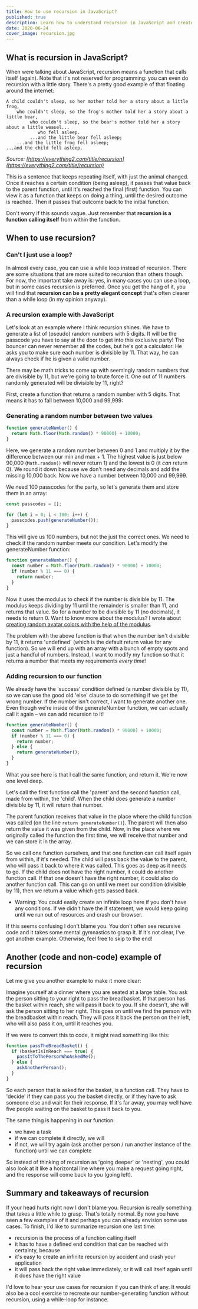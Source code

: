 ```yaml
---
title: How to use recursion in JavaScript?
published: true
description: Learn how to understand recursion in JavaScript and create your own recursive functions.
date: 2020-06-24
cover_image: recursion.jpg
---
```


## What is recursion in JavaScript?

When were talking about JavaScript, recursion means a function that calls itself (again). Note that it's not reserved for programming: you can even do recursion with a little story. There's a pretty good example of that floating around the internet:

```
A child couldn't sleep, so her mother told her a story about a little frog,
    who couldn't sleep, so the frog's mother told her a story about a little bear,
         who couldn't sleep, so the bear's mother told her a story about a little weasel...
            who fell asleep.
         ...and the little bear fell asleep;
    ...and the little frog fell asleep;
...and the child fell asleep.
```

_Source: [https://everything2.com/title/recursion](https://everything2.com/title/recursion)_

This is a sentence that keeps repeating itself, with just the animal changed. Once it reaches a certain condition (being asleep), it passes that value back to the parent function, until it's reached the final (first) function. You can view it as a function that keeps on doing a thing, until the desired outcome is reached. Then it passes that outcome back to the initial function.

Don't worry if this sounds vague. Just remember that **recursion is a function calling itself** from within the function.

## When to use recursion?

### Can't I just use a loop?

In almost every case, you can use a while loop instead of recursion. There are some situations that are more suited to recursion than others though. For now, the important take away is: yes, in many cases you can use a loop, but in some cases recursion is preferred. Once you get the hang of it, you will find that **recursion can be a pretty elegant concept** that's often clearer than a while loop (in my opinion anyway).

### A recursion example with JavaScript

Let's look at an example where I think recursion shines. We have to generate a list of (pseudo) random numbers with 5 digits. It will be the passcode you have to say at the door to get into this exclusive party! The bouncer can never remember all the codes, but he's got a calculator. He asks you to make sure each number is divisible by 11. That way, he can always check if he is given a valid number.

There may be math tricks to come up with seemingly random numbers that are divisible by 11, but we're going to brute force it. One out of 11 numbers randomly generated will be divisible by 11, right?

First, create a function that returns a random number with 5 digits. That means it has to fall between 10,000 and 99,999:

### Generating a random number between two values

```jsx
function generateNumber() {
  return Math.floor(Math.random() * 90000) + 10000;
}
```

Here, we generate a random number between 0 and 1 and multiply it by the difference between our min and max + 1. The highest value is just below 90,000 (`Math.random()` will never return 1) and the lowest is 0 (it _can_ return 0). We round it down because we don't need any decimals and add the missing 10,000 back. Now we have a number between 10,000 and 99,999.

We need 100 passcodes for the party, so let's generate them and store them in an array:

```jsx
const passcodes = [];

for (let i = 0; i < 100; i++) {
  passcodes.push(generateNumber());
}
```

This will give us 100 numbers, but not the just the correct ones. We need to check if the random number meets our condition. Let's modify the generateNumber function:

```jsx
function generateNumber() {
  const number = Math.floor(Math.random() * 90000) + 10000;
  if (number % 11 === 0) {
    return number;
  }
}
```

Now it uses the modulus to check if the number is divisible by 11. The modulus keeps dividing by 11 until the remainder is smaller than 11, and returns that value. So for a number to be divisible by 11 (no decimals), it needs to return 0. Want to know more about the modulus? I wrote about [creating random avatar colors with the help of the modulus](https://marcoslooten.com/blog/creating-avatars-with-colors-using-the-modulus/).

The problem with the above function is that when the number isn't divisible by 11, it returns 'undefined' (which is the default return value for any function). So we will end up with an array with a bunch of empty spots and just a handful of numbers. Instead, I want to modify my function so that it returns a number that meets my requirements _every time_!

### Adding recursion to our function

We already have the 'success' condition defined (a number divisible by 11), so we can use the good old 'else' clause to do something if we get the wrong number. If the number isn't correct, I want to generate another one. Even though we're inside of the generateNumber function, we can actually call it again – we can add recursion to it!

```jsx
function generateNumber() {
  const number = Math.floor(Math.random() * 90000) + 10000;
  if (number % 11 === 0) {
    return number;
  } else {
    return generateNumber();
  }
}
```

What you see here is that I call the same function, and return it. We're now one level deep.

Let's call the first function call the 'parent' and the second function call, made from within, the 'child'. When the child does generate a number divisible by 11, it will return that number.

The parent function receives that value in the place where the child function was called (on the line `return generateNumber()`). The parent will then also return the value it was given from the child. Now, in the place where we originally called the function the first time, we will receive that number and we can store it in the array.

So we call one function ourselves, and that one function can call itself again from within, if it's needed. The child will pass back the value to the parent, who will pass it back to where it was called. This goes as deep as it needs to go. If the child does not have the right number, it could do another function call. If that one doesn't have the right number, it could also do another function call. This can go on until we meet our condition (divisible by 11), then we return a value which gets passed back.

- Warning: You could easily create an infinite loop here if you don't have any conditions. If we didn't have the if statement, we would keep going until we run out of resources and crash our browser.

If this seems confusing I don't blame you. You don't often see recursive code and it takes some mental gymnastics to grasp it. If it's not clear, I've got another example. Otherwise, feel free to skip to the end!

## Another (code and non-code) example of recursion

Let me give you another example to make it more clear:

Imagine yourself at a dinner where you are seated at a large table. You ask the person sitting to your right to pass the breadbasket. If that person has the basket within reach, she will pass it back to you. If she doesn't, she will ask the person sitting to her right. This goes on until we find the person with the breadbasket within reach. They will pass it back the person on their left, who will also pass it on, until it reaches you.

If we were to convert this to code, it might read something like this:

```jsx
function passTheBreadBasket() {
  if (basketIsInReach === true) {
    passItToThePersonWhoAskedMe();
  } else {
    askAnotherPerson();
  }
}
```

So each person that is asked for the basket, is a function call. They have to 'decide' if they can pass you the basket directly, or if they have to ask someone else and wait for their response. If it's far away, you may well have five people waiting on the basket to pass it back to you.

The same thing is happening in our function:

- we have a task
- if we can complete it directly, we will
- if not, we will try again (ask another person / run another instance of the function) until we can complete

So instead of thinking of recursion as 'going deeper' or 'nesting', you could also look at it like a horizontal line where you make a request going right, and the response will come back to you (going left).

## Summary and takeaways of recursion

If your head hurts right now I don't blame you. Recursion is really something that takes a little while to grasp. That's totally normal. By now you have seen a few examples of it and perhaps you can already envision some use cases. To finish, I'd like to summarize recursion one last time:

- recursion is the process of a function calling itself
- it has to have a defined end condition that can be reached with certainty, because
- it's easy to create an infinite recursion by accident and crash your application
- it will pass back the right value immediately, or it will call itself again until it does have the right value

I'd love to hear your use cases for recursion if you can think of any. It would also be a cool exercise to recreate our number-generating function without recursion, using a while-loop for instance.
